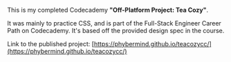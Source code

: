 This is my completed Codecademy **"Off-Platform Project: Tea Cozy"**. 

It was mainly to practice CSS, and is part of the Full-Stack Engineer Career Path on Codecademy. 
It's based off the provided design spec in the course. 

Link to the published project: [https://phybermind.github.io/teacozycc/](https://phybermind.github.io/teacozycc/)
